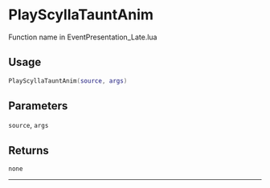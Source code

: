 # PlayScyllaTauntAnim
Function name in EventPresentation_Late.lua
## Usage
```lua
PlayScyllaTauntAnim(source, args)
```
## Parameters
`source`, `args`
## Returns
`none`

---